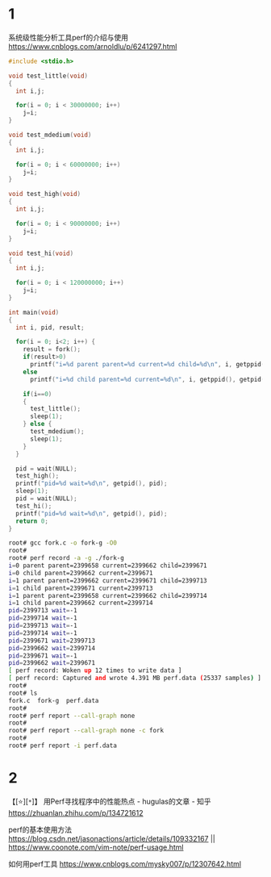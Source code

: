 
# 1

系统级性能分析工具perf的介绍与使用 https://www.cnblogs.com/arnoldlu/p/6241297.html

```c
#include <stdio.h>

void test_little(void)
{
  int i,j;

  for(i = 0; i < 30000000; i++) 
    j=i; 
}

void test_mdedium(void)
{
  int i,j;

  for(i = 0; i < 60000000; i++) 
    j=i; 
}

void test_high(void)
{
  int i,j;

  for(i = 0; i < 90000000; i++) 
    j=i; 
}

void test_hi(void)
{
  int i,j;

  for(i = 0; i < 120000000; i++) 
    j=i; 
}

int main(void)
{
  int i, pid, result;

  for(i = 0; i<2; i++) {
    result = fork();
    if(result>0)
      printf("i=%d parent parent=%d current=%d child=%d\n", i, getppid(), getpid(), result);
    else
      printf("i=%d child parent=%d current=%d\n", i, getppid(), getpid());

    if(i==0)
    {
      test_little();
      sleep(1);
    } else {
      test_mdedium();
      sleep(1);
    }
  }

  pid = wait(NULL);
  test_high();
  printf("pid=%d wait=%d\n", getpid(), pid);
  sleep(1);
  pid = wait(NULL);
  test_hi();
  printf("pid=%d wait=%d\n", getpid(), pid);
  return 0;
}
```
```sh
root# gcc fork.c -o fork-g -O0
root#
root# perf record -a -g ./fork-g
i=0 parent parent=2399658 current=2399662 child=2399671
i=0 child parent=2399662 current=2399671
i=1 parent parent=2399662 current=2399671 child=2399713
i=1 child parent=2399671 current=2399713
i=1 parent parent=2399658 current=2399662 child=2399714
i=1 child parent=2399662 current=2399714
pid=2399713 wait=-1
pid=2399714 wait=-1
pid=2399713 wait=-1
pid=2399714 wait=-1
pid=2399671 wait=2399713
pid=2399662 wait=2399714
pid=2399671 wait=-1
pid=2399662 wait=2399671
[ perf record: Woken up 12 times to write data ]
[ perf record: Captured and wrote 4.391 MB perf.data (25337 samples) ]
root#
root# ls
fork.c  fork-g  perf.data
root#
root# perf report --call-graph none
root#
root# perf report --call-graph none -c fork
root#
root# perf report -i perf.data
```

# 2

【[:star:][`*`]】 用Perf寻找程序中的性能热点 - hugulas的文章 - 知乎 https://zhuanlan.zhihu.com/p/134721612

perf的基本使用方法 https://blog.csdn.net/jasonactions/article/details/109332167 || https://www.coonote.com/vim-note/perf-usage.html

如何用perf工具 https://www.cnblogs.com/mysky007/p/12307642.html
